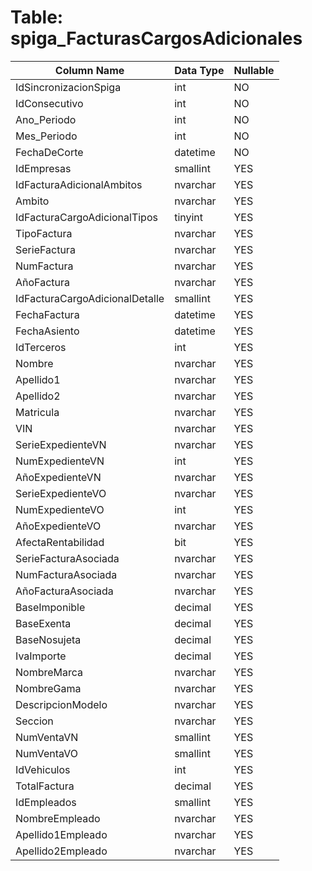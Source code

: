# Table: spiga_FacturasCargosAdicionales

| Column Name | Data Type | Nullable |
|-------------|-----------|----------|
| IdSincronizacionSpiga | int | NO |
| IdConsecutivo | int | NO |
| Ano_Periodo | int | NO |
| Mes_Periodo | int | NO |
| FechaDeCorte | datetime | NO |
| IdEmpresas | smallint | YES |
| IdFacturaAdicionalAmbitos | nvarchar | YES |
| Ambito | nvarchar | YES |
| IdFacturaCargoAdicionalTipos | tinyint | YES |
| TipoFactura | nvarchar | YES |
| SerieFactura | nvarchar | YES |
| NumFactura | nvarchar | YES |
| AñoFactura | nvarchar | YES |
| IdFacturaCargoAdicionalDetalle | smallint | YES |
| FechaFactura | datetime | YES |
| FechaAsiento | datetime | YES |
| IdTerceros | int | YES |
| Nombre | nvarchar | YES |
| Apellido1 | nvarchar | YES |
| Apellido2 | nvarchar | YES |
| Matricula | nvarchar | YES |
| VIN | nvarchar | YES |
| SerieExpedienteVN | nvarchar | YES |
| NumExpedienteVN | int | YES |
| AñoExpedienteVN | nvarchar | YES |
| SerieExpedienteVO | nvarchar | YES |
| NumExpedienteVO | int | YES |
| AñoExpedienteVO | nvarchar | YES |
| AfectaRentabilidad | bit | YES |
| SerieFacturaAsociada | nvarchar | YES |
| NumFacturaAsociada | nvarchar | YES |
| AñoFacturaAsociada | nvarchar | YES |
| BaseImponible | decimal | YES |
| BaseExenta | decimal | YES |
| BaseNosujeta | decimal | YES |
| IvaImporte | decimal | YES |
| NombreMarca | nvarchar | YES |
| NombreGama | nvarchar | YES |
| DescripcionModelo | nvarchar | YES |
| Seccion | nvarchar | YES |
| NumVentaVN | smallint | YES |
| NumVentaVO | smallint | YES |
| IdVehiculos | int | YES |
| TotalFactura | decimal | YES |
| IdEmpleados | smallint | YES |
| NombreEmpleado | nvarchar | YES |
| Apellido1Empleado | nvarchar | YES |
| Apellido2Empleado | nvarchar | YES |
